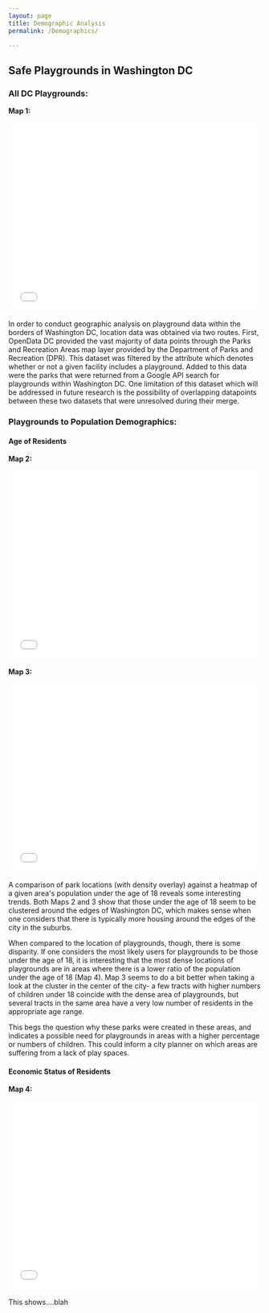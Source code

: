 ```yaml
---
layout: page
title: Demographic Analysis
permalink: /Demographics/

---
```


## Safe Playgrounds in Washington DC

### All DC Playgrounds:

**Map 1:**
<style>.embed-container {position: relative; padding-bottom: 75%; height: 0; max-width: 100%;} .embed-container iframe, .embed-container object, .embed-container iframe{position: absolute; top: 0; left: 0; width: 100%; height: 100%;} small{position: absolute; z-index: 40; bottom: 0; margin-bottom: -15px;}</style><div class="embed-container"><iframe width="400" height="300" frameborder="0" scrolling="no" marginheight="0" marginwidth="0" title="All DC Playgrounds" src="//mygmu.maps.arcgis.com/apps/Embed/index.html?webmap=5ad339686a504fb4aba6766b2acdd340&extent=-77.2314,38.8083,-76.8122,38.9961&zoom=true&previewImage=false&scale=true&search=true&searchextent=true&legend=true&disable_scroll=true&theme=light"></iframe></div>

In order to conduct geographic analysis on playground data within the borders of Washington DC, location data was obtained via two routes. First, OpenData DC provided the vast majority of data points through the Parks and Recreation Areas map layer provided by the Department of Parks and Recreation (DPR). This dataset was filtered by the attribute which denotes whether or not a given facility includes a playground. Added to this data were the parks that were returned from a Google API search for playgrounds within Washington DC. One limitation of this dataset which will be addressed in future research is the possibility of overlapping datapoints between these two datasets that were unresolved during their merge.

### Playgrounds to Population Demographics:

#### Age of Residents

**Map 2:**
<style>.embed-container {position: relative; padding-bottom: 75%; height: 0; max-width: 100%;} .embed-container iframe, .embed-container object, .embed-container iframe{position: absolute; top: 0; left: 0; width: 100%; height: 100%;} small{position: absolute; z-index: 40; bottom: 0; margin-bottom: -15px;}</style><div class="embed-container"><iframe width="400" height="300" frameborder="0" scrolling="no" marginheight="0" marginwidth="0" title="Pop under 18 vs Playground Location" src="//mygmu.maps.arcgis.com/apps/Embed/index.html?webmap=42321458082242efa2c7643f75c326eb&extent=-77.236,38.81,-76.8168,38.9978&zoom=true&previewImage=false&scale=true&legend=true&disable_scroll=true&theme=light"></iframe></div>

**Map 3:**
<style>.embed-container {position: relative; padding-bottom: 75%; height: 0; max-width: 100%;} .embed-container iframe, .embed-container object, .embed-container iframe{position: absolute; top: 0; left: 0; width: 100%; height: 100%;} small{position: absolute; z-index: 40; bottom: 0; margin-bottom: -15px;}</style><div class="embed-container"><iframe width="400" height="300" frameborder="0" scrolling="no" marginheight="0" marginwidth="0" title="Percent Pop under 18 vs Playground Location" src="//mygmu.maps.arcgis.com/apps/Embed/index.html?webmap=e7ae0cb6fb3a478f9e7ab4a65c41e825&extent=-77.236,38.81,-76.8168,38.9978&zoom=true&previewImage=false&scale=true&legend=true&disable_scroll=true&theme=light"></iframe></div>

A comparison of park locations (with density overlay) against a heatmap of a given area's population under the age of 18 reveals some interesting trends. 
Both Maps 2 and 3 show that those under the age of 18 seem to be clustered around the edges of Washington DC, which makes sense when one considers that there is typically more housing around the edges of the city in the suburbs. 

When compared to the location of playgrounds, though, there is some disparity. If one considers the most likely users for playgrounds to be those under the age of 18, it is interesting that the most dense locations of playgrounds are in areas where there is a lower ratio of the population under the age of 18 (Map 4). Map 3 seems to do a bit better when taking a look at the cluster in the center of the city- a few tracts with higher numbers of children under 18 coincide with the dense area of playgrounds, but several tracts in the same area have a very low number of residents in the appropriate age range.

This begs the question why these parks were created in these areas, and indicates a possible need for playgrounds in areas with a higher percentage or numbers of children. This could inform a city planner on which areas are suffering from a lack of play spaces. 

#### Economic Status of Residents

**Map 4:**
<style>.embed-container {position: relative; padding-bottom: 75%; height: 0; max-width: 100%;} .embed-container iframe, .embed-container object, .embed-container iframe{position: absolute; top: 0; left: 0; width: 100%; height: 100%;} small{position: absolute; z-index: 40; bottom: 0; margin-bottom: -15px;}</style><div class="embed-container"><iframe width="400" height="300" frameborder="0" scrolling="no" marginheight="0" marginwidth="0" title="Mean Household Income vs Playground Density" src="//mygmu.maps.arcgis.com/apps/Embed/index.html?webmap=b1228d84574340989ea2f6ebcbe6e1b9&extent=-77.2733,38.81,-76.8541,38.9978&zoom=true&previewImage=false&scale=true&legend=true&disable_scroll=true&theme=light"></iframe></div>

This shows....blah
